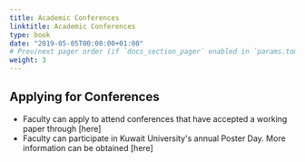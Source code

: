 ```yaml
---
title: Academic Conferences
linktitle: Academic Conferences
type: book
date: "2019-05-05T00:00:00+01:00"
# Prev/next pager order (if `docs_section_pager` enabled in `params.toml`)
weight: 3
---
```



## Applying for Conferences
* Faculty can apply to attend conferences that have accepted a working paper through [here]
* Faculty can participate in Kuwait University's annual Poster Day. More information can be obtained [here]
